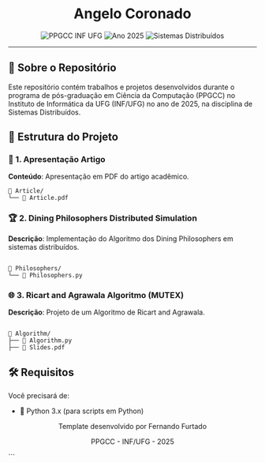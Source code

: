 <div align="center">
  
  <h1>Angelo Coronado</h1>
  
  <div>
    <img src="https://img.shields.io/badge/PPGCC-INF%20UFG-0078D7?style=for-the-badge&logo=university&logoColor=white" alt="PPGCC INF UFG">
    <img src="https://img.shields.io/badge/Ano-2025-34A853?style=for-the-badge" alt="Ano 2025">
    <img src="https://img.shields.io/badge/Disciplina-Sistemas%20Distribuídos-4285F4?style=for-the-badge" alt="Sistemas Distribuídos">
  </div>
</div>

---

## 🚀 Sobre o Repositório

Este repositório contém trabalhos e projetos desenvolvidos durante o programa de pós-graduação em Ciência da Computação (PPGCC) no Instituto de Informática da UFG (INF/UFG) no ano de 2025, na disciplina de Sistemas Distribuídos.

## 📂 Estrutura do Projeto

### 📝 1. Apresentação Artigo

**Conteúdo**: Apresentação em PDF do artigo acadêmico.

```
📁 Article/
└── 📄 Article.pdf
```

### 🏆 2. Dining Philosophers Distributed Simulation

**Descrição**: Implementação do Algoritmo dos Dining Philosophers em sistemas distribuídos.

```

📁 Philosophers/
└── 🐍 Philosophers.py

```

### 🌐 3. Ricart and Agrawala Algoritmo (MUTEX)

**Descrição**: Projeto de um Algoritmo de Ricart and Agrawala.

```

📁 Algorithm/
├── 📄 Algorithm.py
├── 📄 Slides.pdf

```

## 🛠️ Requisitos

Você precisará de:

- 🐍 Python 3.x (para scripts em Python)

<div align="center">
  <p>Template desenvolvido por Fernando Furtado</p>
  <p>PPGCC - INF/UFG - 2025</p>
</div>
```
